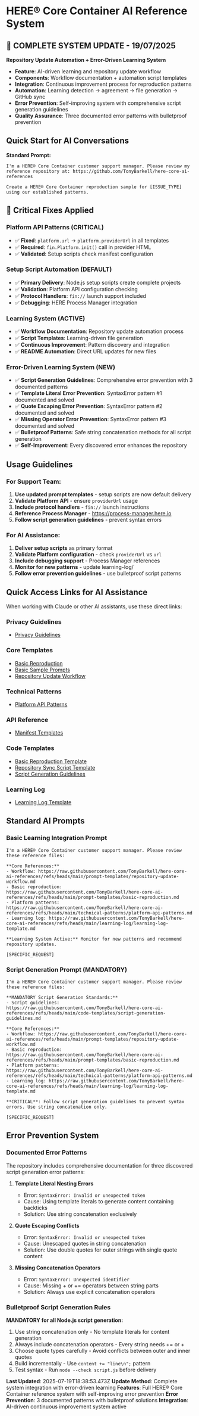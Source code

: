 # HERE® Core Container AI Reference System

## 🚨 COMPLETE SYSTEM UPDATE - 19/07/2025

**Repository Update Automation + Error-Driven Learning System**
- **Feature**: AI-driven learning and repository update workflow
- **Components**: Workflow documentation + automation script templates
- **Integration**: Continuous improvement process for reproduction patterns
- **Automation**: Learning detection → agreement → file generation → GitHub sync
- **Error Prevention**: Self-improving system with comprehensive script generation guidelines
- **Quality Assurance**: Three documented error patterns with bulletproof prevention

## Quick Start for AI Conversations

**Standard Prompt:**
```
I'm a HERE® Core Container customer support manager. Please review my reference repository at: https://github.com/TonyBarkell/here-core-ai-references

Create a HERE® Core Container reproduction sample for [ISSUE_TYPE] using our established patterns.
```

## 🔧 Critical Fixes Applied

### Platform API Patterns (CRITICAL)
- ✅ **Fixed**: `platform.url` → `platform.providerUrl` in all templates
- ✅ **Required**: `fin.Platform.init()` call in provider HTML
- ✅ **Validated**: Setup scripts check manifest configuration

### Setup Script Automation (DEFAULT)
- ✅ **Primary Delivery**: Node.js setup scripts create complete projects
- ✅ **Validation**: Platform API configuration checking
- ✅ **Protocol Handlers**: `fin://` launch support included
- ✅ **Debugging**: HERE Process Manager integration

### Learning System (ACTIVE)
- ✅ **Workflow Documentation**: Repository update automation process
- ✅ **Script Templates**: Learning-driven file generation
- ✅ **Continuous Improvement**: Pattern discovery and integration
- ✅ **README Automation**: Direct URL updates for new files

### Error-Driven Learning System (NEW)
- ✅ **Script Generation Guidelines**: Comprehensive error prevention with 3 documented patterns
- ✅ **Template Literal Error Prevention**: SyntaxError pattern #1 documented and solved
- ✅ **Quote Escaping Error Prevention**: SyntaxError pattern #2 documented and solved
- ✅ **Missing Operator Error Prevention**: SyntaxError pattern #3 documented and solved
- ✅ **Bulletproof Patterns**: Safe string concatenation methods for all script generation
- ✅ **Self-Improvement**: Every discovered error enhances the repository

## Usage Guidelines

### For Support Team:
1. **Use updated prompt templates** - setup scripts are now default delivery
2. **Validate Platform API** - ensure `providerUrl` usage
3. **Include protocol handlers** - `fin://` launch instructions
4. **Reference Process Manager** - https://process-manager.here.io
5. **Follow script generation guidelines** - prevent syntax errors

### For AI Assistance:
1. **Deliver setup scripts** as primary format
2. **Validate Platform configuration** - check `providerUrl` vs `url`
3. **Include debugging support** - Process Manager references
4. **Monitor for new patterns** - update learning-log/
5. **Follow error prevention guidelines** - use bulletproof script patterns

## Quick Access Links for AI Assistance

When working with Claude or other AI assistants, use these direct links:

### Privacy Guidelines
- [Privacy Guidelines](https://raw.githubusercontent.com/TonyBarkell/here-core-ai-references/refs/heads/main/privacy-guidelines.md)

### Core Templates
- [Basic Reproduction](https://raw.githubusercontent.com/TonyBarkell/here-core-ai-references/refs/heads/main/prompt-templates/basic-reproduction.md)
- [Basic Sample Prompts](https://raw.githubusercontent.com/TonyBarkell/here-core-ai-references/refs/heads/main/prompt-templates/basic-sample-promts.md)
- [Repository Update Workflow](https://raw.githubusercontent.com/TonyBarkell/here-core-ai-references/refs/heads/main/prompt-templates/repository-update-workflow.md)

### Technical Patterns
- [Platform API Patterns](https://raw.githubusercontent.com/TonyBarkell/here-core-ai-references/refs/heads/main/technical-patterns/platform-api-patterns.md)

### API Reference
- [Manifest Templates](https://raw.githubusercontent.com/TonyBarkell/here-core-ai-references/refs/heads/main/api-reference/manifest-templates.md)

### Code Templates
- [Basic Reproduction Template](https://raw.githubusercontent.com/TonyBarkell/here-core-ai-references/refs/heads/main/code-templates/basic-reproduction-template.md)
- [Repository Sync Script Template](https://raw.githubusercontent.com/TonyBarkell/here-core-ai-references/refs/heads/main/code-templates/repository-sync-script-template.js)
- [Script Generation Guidelines](https://raw.githubusercontent.com/TonyBarkell/here-core-ai-references/refs/heads/main/code-templates/script-generation-guidelines.md)

### Learning Log
- [Learning Log Template](https://raw.githubusercontent.com/TonyBarkell/here-core-ai-references/refs/heads/main/learning-log/learning-log-template.md)

## Standard AI Prompts

### Basic Learning Integration Prompt
```
I'm a HERE® Core Container customer support manager. Please review these reference files:

**Core References:**
- Workflow: https://raw.githubusercontent.com/TonyBarkell/here-core-ai-references/refs/heads/main/prompt-templates/repository-update-workflow.md
- Basic reproduction: https://raw.githubusercontent.com/TonyBarkell/here-core-ai-references/refs/heads/main/prompt-templates/basic-reproduction.md
- Platform patterns: https://raw.githubusercontent.com/TonyBarkell/here-core-ai-references/refs/heads/main/technical-patterns/platform-api-patterns.md
- Learning log: https://raw.githubusercontent.com/TonyBarkell/here-core-ai-references/refs/heads/main/learning-log/learning-log-template.md

**Learning System Active:** Monitor for new patterns and recommend repository updates.

[SPECIFIC_REQUEST]
```

### Script Generation Prompt (MANDATORY)
```
I'm a HERE® Core Container customer support manager. Please review these reference files:

**MANDATORY Script Generation Standards:**
- Script guidelines: https://raw.githubusercontent.com/TonyBarkell/here-core-ai-references/refs/heads/main/code-templates/script-generation-guidelines.md

**Core References:**
- Workflow: https://raw.githubusercontent.com/TonyBarkell/here-core-ai-references/refs/heads/main/prompt-templates/repository-update-workflow.md
- Basic reproduction: https://raw.githubusercontent.com/TonyBarkell/here-core-ai-references/refs/heads/main/prompt-templates/basic-reproduction.md
- Platform patterns: https://raw.githubusercontent.com/TonyBarkell/here-core-ai-references/refs/heads/main/technical-patterns/platform-api-patterns.md
- Learning log: https://raw.githubusercontent.com/TonyBarkell/here-core-ai-references/refs/heads/main/learning-log/learning-log-template.md

**CRITICAL**: Follow script generation guidelines to prevent syntax errors. Use string concatenation only.

[SPECIFIC_REQUEST]
```

## Error Prevention System

### Documented Error Patterns
The repository includes comprehensive documentation for three discovered script generation error patterns:

1. **Template Literal Nesting Errors**
   - Error: `SyntaxError: Invalid or unexpected token`
   - Cause: Using template literals to generate content containing backticks
   - Solution: Use string concatenation exclusively

2. **Quote Escaping Conflicts**
   - Error: `SyntaxError: Invalid or unexpected token`
   - Cause: Unescaped quotes in string concatenation
   - Solution: Use double quotes for outer strings with single quote content

3. **Missing Concatenation Operators**
   - Error: `SyntaxError: Unexpected identifier`
   - Cause: Missing + or += operators between string parts
   - Solution: Always use explicit concatenation operators

### Bulletproof Script Generation Rules
**MANDATORY for all Node.js script generation:**

1. Use string concatenation only - No template literals for content generation
2. Always include concatenation operators - Every string needs += or +
3. Choose quote types carefully - Avoid conflicts between outer and inner quotes
4. Build incrementally - Use `content += "line\n";` pattern
5. Test syntax - Run `node --check script.js` before delivery

**Last Updated**: 2025-07-19T18:38:53.473Z
**Update Method**: Complete system integration with error-driven learning
**Features**: Full HERE® Core Container reference system with self-improving error prevention
**Error Prevention**: 3 documented patterns with bulletproof solutions
**Integration**: AI-driven continuous improvement system active